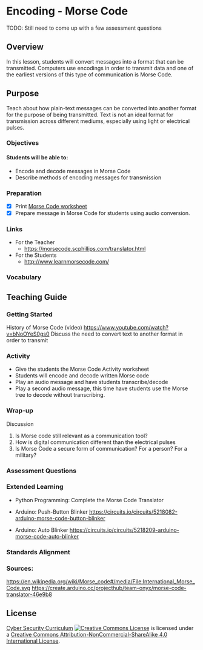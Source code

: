 # Encoding - Morse Code

TODO: Still need to come up with a few assessment questions


## Overview
In this lesson, students will convert messages into a format that can be transmitted.  Computers use encodings in order to transmit data and one of the earliest versions of this type of communication is Morse Code.

## Purpose
Teach about how plain-text messages can be converted into another format for the purpose of being transmitted. Text is not an ideal format for transmission across different mediums, especially using light or electrical pulses.


### Objectives
#### Students will be able to:
- Encode and decode messages in Morse Code
- Describe methods of encoding messages for transmission

### Preparation
- [x] Print [Morse Code worksheet](Encoding/Morse_Code_Activity.docx)
- [x] Prepare message in Morse Code for students using audio conversion.

### Links
- For the Teacher
	- https://morsecode.scphillips.com/translator.html
- For the Students
	- http://www.learnmorsecode.com/

### Vocabulary

## Teaching Guide
### Getting Started
History of Morse Code (video)			https://www.youtube.com/watch?v=bNoOYeS0gs0
Discuss the need to convert text to another format in order to transmit

### Activity
- Give the students the Morse Code Activity worksheet
- Students will encode and decode written Morse code
- Play an audio message and have students transcribe/decode
- Play a second audio message, this time have students use the Morse tree to decode without transcribing.

### Wrap-up
Discussion
1) Is Morse code still relevant as a communication tool?
1) How is digital communication different than the electrical pulses  
1) Is Morse Code a secure form of communication?  For a person?  For a military?

### Assessment Questions

### Extended Learning
- Python Programming: Complete the Morse Code Translator
- Arduino: Push-Button Blinker
https://circuits.io/circuits/5218082-arduino-morse-code-button-blinker

- Arduino: Auto Blinker
https://circuits.io/circuits/5218209-arduino-morse-code-auto-blinker

### Standards Alignment

### Sources:
https://en.wikipedia.org/wiki/Morse_code#/media/File:International_Morse_Code.svg
https://create.arduino.cc/projecthub/team-onyx/morse-code-translator-46e9b8

## License
[Cyber Security Curriculum](https://github.com/DerekBabb/CyberSecurity) <a rel="license" href="http://creativecommons.org/licenses/by-nc-sa/4.0/"><img alt="Creative Commons License" style="border-width:0" src="https://i.creativecommons.org/l/by-nc-sa/4.0/88x31.png" /></a> is licensed under a <a rel="license" href="http://creativecommons.org/licenses/by-nc-sa/4.0/">Creative Commons Attribution-NonCommercial-ShareAlike 4.0 International License</a>.
